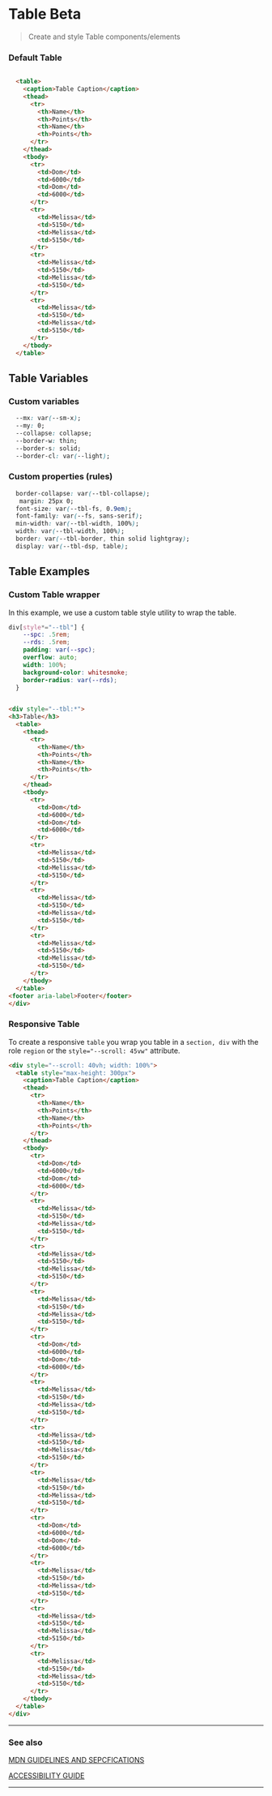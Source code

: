 # Table <span role="note" style="--note: var(--beta)">Beta</span>

> Create and style Table components/elements


### Default Table

```html preview

  <table>
    <caption>Table Caption</caption>
    <thead>
      <tr>
        <th>Name</th>
        <th>Points</th>
        <th>Name</th>
        <th>Points</th>
      </tr>
    </thead>
    <tbody>
      <tr>
        <td>Dom</td>
        <td>6000</td>
        <td>Dom</td>
        <td>6000</td>
      </tr>
      <tr>
        <td>Melissa</td>
        <td>5150</td>
        <td>Melissa</td>
        <td>5150</td>
      </tr>
      <tr>
        <td>Melissa</td>
        <td>5150</td>
        <td>Melissa</td>
        <td>5150</td>
      </tr>
      <tr>
        <td>Melissa</td>
        <td>5150</td>
        <td>Melissa</td>
        <td>5150</td>
      </tr>
    </tbody>
  </table>

```


## Table Variables

### Custom variables

```css
  --mx: var(--sm-x);
  --my: 0;
  --collapse: collapse;
  --border-w: thin;
  --border-s: solid;
  --border-cl: var(--light);
```


### Custom properties (rules)

```css
  border-collapse: var(--tbl-collapse);
   margin: 25px 0;
  font-size: var(--tbl-fs, 0.9em);
  font-family: var(--fs, sans-serif);
  min-width: var(--tbl-width, 100%);
  width: var(--tbl-width, 100%);
  border: var(--tbl-border, thin solid lightgray);
  display: var(--tbl-dsp, table);
```

## Table Examples

### Custom Table wrapper

In this example, we use a custom table style utility to wrap the table.

```css
div[style*="--tbl"] {
    --spc: .5rem;
    --rds: .5rem;
    padding: var(--spc);
    overflow: auto;
    width: 100%;
    background-color: whitesmoke;
    border-radius: var(--rds);
  }
```

```html preview

<div style="--tbl:*">
<h3>Table</h3>
  <table>
    <thead>
      <tr>
        <th>Name</th>
        <th>Points</th>
        <th>Name</th>
        <th>Points</th>
      </tr>
    </thead>
    <tbody>
      <tr>
        <td>Dom</td>
        <td>6000</td>
        <td>Dom</td>
        <td>6000</td>
      </tr>
      <tr>
        <td>Melissa</td>
        <td>5150</td>
        <td>Melissa</td>
        <td>5150</td>
      </tr>
      <tr>
        <td>Melissa</td>
        <td>5150</td>
        <td>Melissa</td>
        <td>5150</td>
      </tr>
      <tr>
        <td>Melissa</td>
        <td>5150</td>
        <td>Melissa</td>
        <td>5150</td>
      </tr>
    </tbody>
  </table>
<footer aria-label>Footer</footer>
</div>

```

### Responsive Table

To create a responsive `table` you wrap you table in a `section, div` with the role `region` or the `style="--scroll: 45vw"` attribute.

```html preview
<div style="--scroll: 40vh; width: 100%">
  <table style="max-height: 300px">
    <caption>Table Caption</caption>
    <thead>
      <tr>
        <th>Name</th>
        <th>Points</th>
        <th>Name</th>
        <th>Points</th>
      </tr>
    </thead>
    <tbody>
      <tr>
        <td>Dom</td>
        <td>6000</td>
        <td>Dom</td>
        <td>6000</td>
      </tr>
      <tr>
        <td>Melissa</td>
        <td>5150</td>
        <td>Melissa</td>
        <td>5150</td>
      </tr>
      <tr>
        <td>Melissa</td>
        <td>5150</td>
        <td>Melissa</td>
        <td>5150</td>
      </tr>
      <tr>
        <td>Melissa</td>
        <td>5150</td>
        <td>Melissa</td>
        <td>5150</td>
      </tr>
      <tr>
        <td>Dom</td>
        <td>6000</td>
        <td>Dom</td>
        <td>6000</td>
      </tr>
      <tr>
        <td>Melissa</td>
        <td>5150</td>
        <td>Melissa</td>
        <td>5150</td>
      </tr>
      <tr>
        <td>Melissa</td>
        <td>5150</td>
        <td>Melissa</td>
        <td>5150</td>
      </tr>
      <tr>
        <td>Melissa</td>
        <td>5150</td>
        <td>Melissa</td>
        <td>5150</td>
      </tr>
      <tr>
        <td>Dom</td>
        <td>6000</td>
        <td>Dom</td>
        <td>6000</td>
      </tr>
      <tr>
        <td>Melissa</td>
        <td>5150</td>
        <td>Melissa</td>
        <td>5150</td>
      </tr>
      <tr>
        <td>Melissa</td>
        <td>5150</td>
        <td>Melissa</td>
        <td>5150</td>
      </tr>
      <tr>
        <td>Melissa</td>
        <td>5150</td>
        <td>Melissa</td>
        <td>5150</td>
      </tr>
    </tbody>
  </table>
</div>
```


----
### See also


[MDN GUIDELINES AND SEPCFICATIONS](https://developer.mozilla.org/en-US/docs/Web/HTML/Element/table ':target="_blank"')

[ACCESSIBILITY GUIDE](https://www.w3.org/TR/wai-aria-practices/examples/ ':target="_blank"')

----
